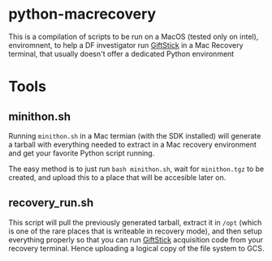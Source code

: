 # python-macrecovery

This is a compilation of scripts to be run on a MacOS (tested only on intel),
enviromnent, to help a DF investigator run [GiftStick](https://github.com/google/GiftStick)
in a Mac Recovery terminal, that usually doesn't offer a dedicated Python environment

# Tools

## minithon.sh

Running `minithon.sh` in a Mac termian (with the SDK installed) will generate
a tarball with everything needed to extract in a Mac recovery environment and
get your favorite Python script running.

The easy method is to just run `bash minithon.sh`, wait for `minithon.tgz` to
be created, and upload this to a place that will be accesible later on.

## recovery_run.sh

This script will pull the previously generated tarball, extract it in `/opt`
(which is one of the rare places that is writeable in recovery mode), and then
setup everything properly so that you can run [GiftStick](https://github.com/google/GiftStick)
acquisition code from your recovery terminal. Hence uploading a logical copy
of the file system to GCS.
